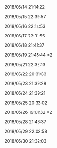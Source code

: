 2018/05/14 21:14:22 

2018/05/15 22:39:57 

2018/05/16 22:14:53 

2018/05/17 22:31:55 

2018/05/18 21:41:37 

2018/05/19 21:45:44 *2

2018/05/21 22:32:13 

2018/05/22 20:31:33 

2018/05/23 21:39:28 

2018/05/24 21:39:21 

2018/05/25 20:33:02 

2018/05/26 19:01:32 *2

2018/05/28 21:46:37 

2018/05/29 22:02:58 

2018/05/30 21:32:03
